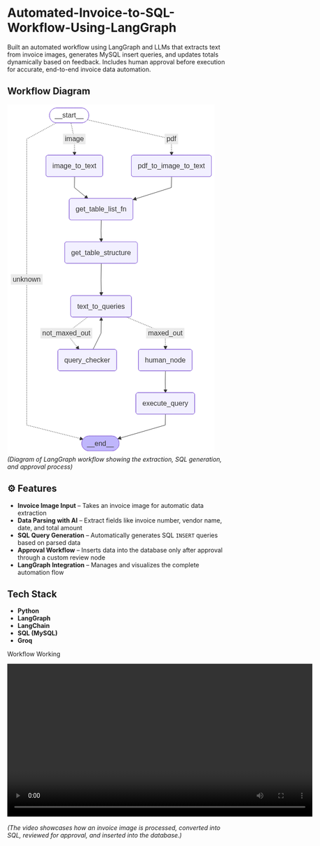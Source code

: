 # Automated-Invoice-to-SQL-Workflow-Using-LangGraph
Built an automated workflow using LangGraph and LLMs that extracts text from invoice images, generates MySQL insert queries, and updates totals dynamically based on feedback. Includes human approval before execution for accurate, end-to-end invoice data automation.


##  Workflow Diagram
![Workflow Diagram](resources/workflow_graph.png)
*(Diagram of LangGraph workflow showing the extraction, SQL generation, and approval process)*



## ⚙️ Features
- **Invoice Image Input** – Takes an invoice image for automatic data extraction  
- **Data Parsing with AI** – Extract fields like invoice number, vendor name, date, and total amount  
-  **SQL Query Generation** – Automatically generates SQL `INSERT` queries based on parsed data  
-  **Approval Workflow** – Inserts data into the database only after approval through a custom review node  
- **LangGraph Integration** – Manages and visualizes the complete automation flow  

##  Tech Stack
- **Python**
- **LangGraph**
- **LangChain**
- **SQL (MySQL)**
- **Groq**


Workflow Working


<video src="video_invoice_workflow_.gif" controls width="700"></video>



*(The video showcases how an invoice image is processed, converted into SQL, reviewed for approval, and inserted into the database.)*









